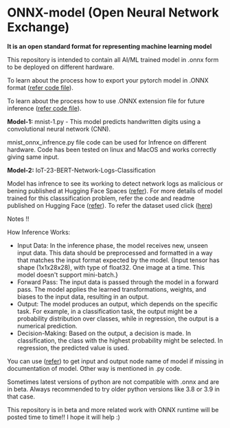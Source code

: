 # ONNX-model (Open Neural Network Exchange) 

**It is an open standard format for representing machine learning model**

This repository is intended to contain all AI/ML trained model in .onnx form to be deployed on different hardware.

To learn about the process how to export your pytorch model in .ONNX format ([refer code file](https://github.com/yashika0998/ONNX-model/blob/main/Export_Save_PyTorch_model_into_ONNX_format_.ipynb)).

To learn about the process how to use .ONNX extension file for future inference ([refer code file](https://github.com/yashika0998/ONNX-model/blob/main/mnist_onnx_MacOS.py)).

**Model-1:** mnist-1.py - This model predicts handwritten digits using a convolutional neural network (CNN).

mnist_onnx_infrence.py file code can be used for Infrence on different hardware. Code has been tested on linux and MacOS and works correctly giving same input. 

**Model-2:** IoT-23-BERT-Network-Logs-Classification

Model has infrence to see its working to detect network logs as malicious or bening published at Hugging Face Spaces ([refer](https://huggingface.co/spaces/yashika0998/IoT-23-BERT-Network-Logs-Classification)). For more details of model trained for this classsification problem, refer the code and readme published on Hugging Face ([refer](https://huggingface.co/yashika0998/IoT-23-BERT-Network-Logs-Classification)). To refer the dataset used click ([here](https://huggingface.co/datasets/yashika0998/iot-23-preprocessed-allcolumns))

Notes !!

How Inference Works:
* Input Data: In the inference phase, the model receives new, unseen input data. This data should be preprocessed and formatted in a way that matches the input format expected by the model. {Input tensor has shape (1x1x28x28), with type of float32. One image at a time. This model doesn't support mini-batch.}
* Forward Pass: The input data is passed through the model in a forward pass. The model applies the learned transformations, weights, and biases to the input data, resulting in an output.
* Output: The model produces an output, which depends on the specific task. For example, in a classification task, the output might be a probability distribution over classes, while in regression, the output is a numerical prediction.
* Decision-Making: Based on the output, a decision is made. In classification, the class with the highest probability might be selected. In regression, the predicted value is used.

You can use ([refer](https://netron.app)) to get input and output node name of model if missing in documentation of model. Other way is mentioned in .py code.

Sometimes latest versions of python are not compatible with .onnx and are in beta. Always recommended to try older python versions like 3.8 or 3.9 in that case.

This repository is in beta and more related work with ONNX runtime will be posted time to time!!  I hope it will help :)








